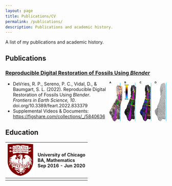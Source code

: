 ```yaml
---
layout: page
title: Publications/CV
permalink: /publications/
description: Publications and academic history.
---
```


A list of my publications and academic history.

## Publications

### [Reproducible Digital Restoration of Fossils Using <em>Blender</em>](https://doi.org/10.3389/feart.2022.833379) 

<img align=right src="/assets/RDRoFUB-f7.jpg" alt="Fossil bone being restored" width=180px>

- DeVries, R. P., Sereno, P. C., Vidal, D., & Baumgart, S. L. (2022). Reproducible Digital Restoration of Fossils Using <em>Blender</em>. <em>Frontiers in Earth Science, 10</em>. doi.org/10.3389/feart.2022.833379 <br> 
- Supplemental Videos & Documents: <https://figshare.com/collections/_/5840636>
  
## Education

| <img src="/assets/UofC-logo.png" alt="UChicago Logo" width=80px> | University of Chicago <br> BA, Mathematics <br> Sep 2016 - Jun 2020 |
|:--|:--|
| | |

<!-- OLD ![UChicago Logo](/assets/UofC-logo-50px.png)
| ![space-1.jpg](http://www.storywarren.com/wp-content/uploads/2016/09/space-1.jpg) | 
|:--:| 
| *Space* <br> Space | -->
